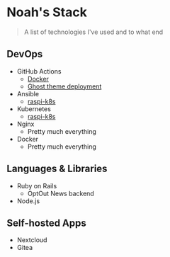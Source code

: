 # Noah's Stack

> A list of technologies I've used and to what end

## DevOps

- GitHub Actions
  - [Docker](https://github.com/marketplace/actions/build-and-push-docker-images)
  - [Ghost theme deployment](https://github.com/marketplace/actions/deploy-ghost-theme)
- Ansible
  - [raspi-k8s](https://github.com/noahsbwilliams/raspi-k8s)
- Kubernetes
  - [raspi-k8s](https://github.com/noahsbwilliams/raspi-k8s)
- Nginx
  - Pretty much everything
- Docker
  - Pretty much everything

## Languages & Libraries

- Ruby on Rails
  - OptOut News backend
- Node.js

## Self-hosted Apps

- Nextcloud
- Gitea